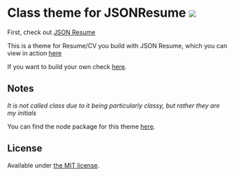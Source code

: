 # Class theme for JSONResume [![](https://badge.fury.io/js/jsonresume-theme-class.svg)](http://badge.fury.io/js/jsonresume-theme-class)


First, check out [JSON Resume](http://jsonresume.org/)

This is a theme for Resume/CV you build with JSON Resume, which you can view in action [here](http://themes.jsonresume.org/theme/class)

If you want to build your own check [here](https://github.com/jsonresume/jsonresume-theme-boilerplate).

## Notes
_It is not called class due to it being particularly classy, but rather they are my initials_

You can find the node package for this theme [here](https://www.npmjs.org/package/jsonresume-theme-class).

## License

Available under [the MIT license](http://mths.be/mit).

